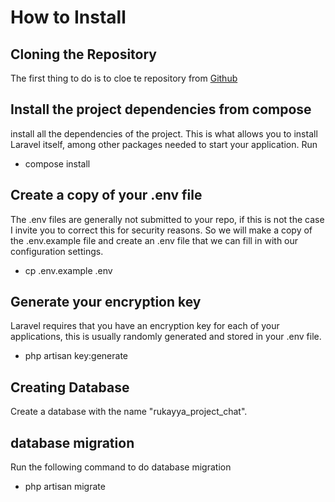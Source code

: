 
# How to Install

<!-- Laravel is a web application framework with expressive, elegant syntax. We believe development must be an enjoyable and creative experience to be truly fulfilling. Laravel takes the pain out of development by easing common tasks used in many web projects, such as: -->


## Cloning the Repository

The first thing to do is to cloe te repository from [Github](https://github.com/Abdulfortech/Rukayya-Final-Year-Project)

## Install the project dependencies from compose
install all the dependencies of the project. This is what allows you to install Laravel itself, among other packages needed to start your application. Run
* compose install 

## Create a copy of your .env file

The .env files are generally not submitted to your repo, if this is not the case I invite you to correct this for security reasons. So we will make a copy of the .env.example file and create an .env file that we can fill in with our configuration settings.
* cp .env.example .env


## Generate your encryption key

Laravel requires that you have an encryption key for each of your applications, this is usually randomly generated and stored in your .env file.
* php artisan key:generate

## Creating Database

Create a database with the name "rukayya_project_chat".


## database migration

Run the following command to do database migration
* php artisan migrate